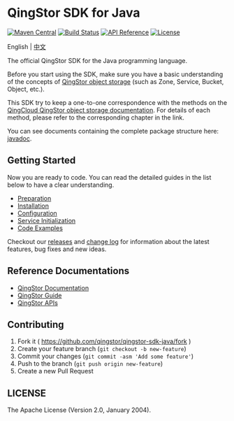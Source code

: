 # QingStor SDK for Java

[![Maven Central](https://maven-badges.herokuapp.com/maven-central/com.yunify/qingstor.sdk.java/badge.svg)](https://maven-badges.herokuapp.com/maven-central/com.yunify/qingstor.sdk.java/)
[![Build Status](https://travis-ci.org/yunify/qingstor-sdk-java.svg?branch=master)](https://travis-ci.org/yunify/qingstor-sdk-java)
[![API Reference](http://img.shields.io/badge/api-reference-green.svg)](http://docs.qingcloud.com)
[![License](http://img.shields.io/badge/license-apache%20v2-blue.svg)](https://github.com/yunify/qingstor-sdk-Java/blob/master/LICENSE)

English | [中文](README_zh-CN.md)

The official QingStor SDK for the Java programming language.

Before you start using the SDK, make sure you have a basic understanding of the concepts of [QingStor object storage](https://docs.qingcloud.com/qingstor/api/common/overview.html) (such as Zone, Service, Bucket, Object, etc.).

This SDK try to keep a one-to-one correspondence with the methods on the [QingCloud QingStor object storage documentation](https://docs.qingcloud.com/qingstor/api/). For details of each method, please refer to the corresponding chapter in the link.

You can see documents containing the complete package structure here: [javadoc](https://javadoc.io/doc/com.yunify/qingstor.sdk.java).

## Getting Started

Now you are ready to code. You can read the detailed guides in the list below to have a clear understanding.

- [Preparation](./docs/prepare.md)
- [Installation](./docs/install.md)
- [Configuration](./docs/config.md)
- [Service Initialization](./docs/service.md)
- [Code Examples](./docs/examples.md)

Checkout our [releases](https://github.com/qingstor/qingstor-sdk-java/releases) and [change log](./CHANGELOG.md) for information about the latest features, bug fixes and new ideas.

## Reference Documentations

- [QingStor Documentation](https://docs.qingcloud.com/qingstor/index.html)
- [QingStor Guide](https://docs.qingcloud.com/qingstor/guide/index.html)
- [QingStor APIs](https://docs.qingcloud.com/qingstor/api/index.html)

## Contributing

1. Fork it ( https://github.com/qingstor/qingstor-sdk-java/fork )
2. Create your feature branch (`git checkout -b new-feature`)
3. Commit your changes (`git commit -asm 'Add some feature'`)
4. Push to the branch (`git push origin new-feature`)
5. Create a new Pull Request

## LICENSE

The Apache License (Version 2.0, January 2004).
